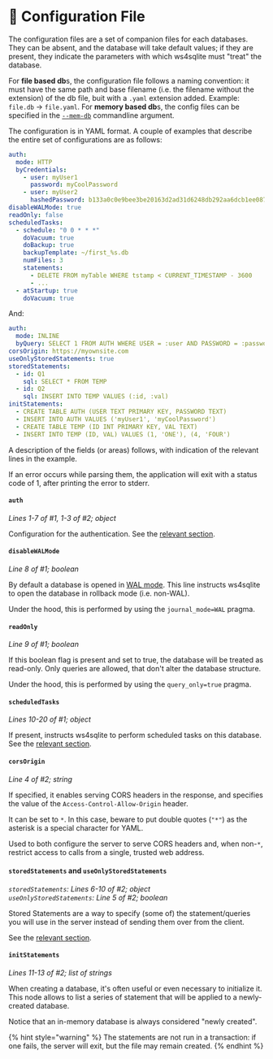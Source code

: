 # 📃 Configuration File

The configuration files are a set of companion files for each databases. They can be absent, and the database will take default values; if they are present, they indicate the parameters with which ws4sqlite must "treat" the database.

For **file based db**s, the configuration file follows a naming convention: it must have the same path and base filename (i.e. the filename without the extension) of the db file, buit with a `.yaml` extension added. Example: `file.db` → `file.yaml`. For **memory based db**s, the config files can be specified in the [`--mem-db`](running.md#mem-db) commandline argument.

The configuration is in YAML format. A couple of examples that describe the entire set of configurations are as follows:

```yaml
auth:
  mode: HTTP
  byCredentials:
    - user: myUser1
      password: myCoolPassword
    - user: myUser2
      hashedPassword: b133a0c0e9bee3be20163d2ad31d6248db292aa6dcb1ee087a2aa50e0fc75ae2
disableWALMode: true
readOnly: false
scheduledTasks:
  - schedule: "0 0 * * *"
    doVacuum: true
    doBackup: true
    backupTemplate: ~/first_%s.db
    numFiles: 3
    statements:
      - DELETE FROM myTable WHERE tstamp < CURRENT_TIMESTAMP - 3600
      - ...
  - atStartup: true
    doVacuum: true
```

And:

```yaml
auth:
  mode: INLINE
  byQuery: SELECT 1 FROM AUTH WHERE USER = :user AND PASSWORD = :password
corsOrigin: https://myownsite.com
useOnlyStoredStatements: true
storedStatements:
  - id: Q1
    sql: SELECT * FROM TEMP 
  - id: Q2
    sql: INSERT INTO TEMP VALUES (:id, :val)
initStatements:
  - CREATE TABLE AUTH (USER TEXT PRIMARY KEY, PASSWORD TEXT)
  - INSERT INTO AUTH VALUES ('myUser1', 'myCoolPassword')
  - CREATE TABLE TEMP (ID INT PRIMARY KEY, VAL TEXT)
  - INSERT INTO TEMP (ID, VAL) VALUES (1, 'ONE'), (4, 'FOUR')
```

A description of the fields (or areas) follows, with indication of the relevant lines in the example.

If an error occurs while parsing them, the application will exit with a status code of 1, after printing the error to stderr.

#### `auth`

_Lines 1-7 of #1, 1-3 of #2; object_

Configuration for the authentication. See the [relevant section](authentication.md).

#### `disableWALMode`

_Line 8 of #1; boolean_

By default a database is opened in [WAL mode](https://sqlite.org/wal.html). This line instructs ws4sqlite to open the database in rollback mode (i.e. non-WAL).

Under the hood, this is performed by using the `journal_mode=WAL` pragma.

#### `readOnly`

_Line 9 of #1; boolean_

If this boolean flag is present and set to true, the database will be treated as read-only. Only queries are allowed, that don't alter the database structure.

Under the hood, this is performed by using the `query_only=true` pragma.

#### `scheduledTasks`

_Lines 10-20 of #1; object_

If present, instructs ws4sqlite to perform scheduled tasks on this database. See the [relevant section](sched_tasks.md).

#### `corsOrigin`

_Line 4 of #2; string_

If specified, it enables serving CORS headers in the response, and specifies the value of the `Access-Control-Allow-Origin` header.

It can be set to `*`. In this case, beware to put double quotes (`"*"`) as the asterisk is a special character for YAML.

Used to both configure the server to serve CORS headers and, when non-`*`, restrict access to calls from a single, trusted web address.

#### `storedStatements` and `useOnlyStoredStatements`

_`storedStatements`: Lines 6-10 of #2; object_\
_`useOnlyStoredStatements`: Line 5 of #2; boolean_

Stored Statements are a way to specify (some of) the statement/queries you will use in the server instead of sending them over from the client.

See the [relevant section](stored-statements.md).

#### `initStatements`

_Lines 11-13 of #2; list of strings_

When creating a database, it's often useful or even necessary to initialize it. This node allows to list a series of statement that will be applied to a newly-created database.

Notice that an in-memory database is always considered "newly created".

{% hint style="warning" %}
The statements are not run in a transaction: if one fails, the server will exit, but the file may remain created.
{% endhint %}

